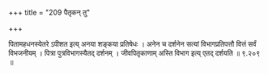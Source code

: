 +++
title = "209 पैतृकन् तु"

+++

पितामहधनस्येतरे ऽपीशत इत्य् अनया शङ्कया प्रतिषेधः । अनेन च दर्शनेन सत्यां विभागप्रतिपत्तौ वित्तं सर्वं विभजनीयम् । पित्रा पुत्रविभागस्यैतद् दर्शनम् । जीवपितृकाणाम् अस्ति विभाग इत्य् एतद् दर्शयति ॥ ९.२०९ ॥